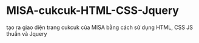 # MISA-cukcuk-HTML-CSS-Jquery
tạo ra giao diện trang cukcuk của MISA bằng cách sử dụng HTML, CSS JS thuần và Jquery
